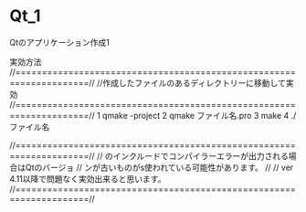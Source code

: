 # Qt_1
Qtのアプリケーション作成1

実効方法
//====================================================================//
//作成したファイルのあるディレクトリーに移動して実効
//====================================================================//
1  qmake -project
2  qmake ファイル名.pro
3  make
4  ./ファイル名


//====================================================================//
//  <QApplication>のインクルードでコンパイラーエラーが出力される場合はQtのバージョ
//  ンが古いものがs使われている可能性があります。
//
//  ver 4.11以降で問題なく実効出来ると思います。
//====================================================================//
